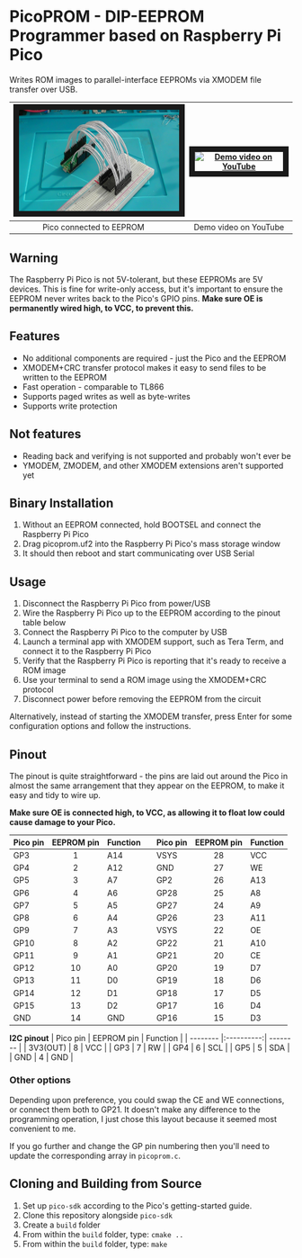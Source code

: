 PicoPROM - DIP-EEPROM Programmer based on Raspberry Pi Pico
===========================================================

Writes ROM images to parallel-interface EEPROMs via XMODEM file transfer over USB.

| <img src="doc/picoprom_photo.jpg" alt="Pico and EEPROM connected together" width="320" height="180" border="10" /> | | <a href="http://www.youtube.com/watch?feature=player_embedded&v=Vp6lCNkH-zw" target="_blank"><img src="http://img.youtube.com/vi/Vp6lCNkH-zw/0.jpg" alt="Demo video on YouTube" width="240" height="180" border="10" /></a> |
|:----:|----|:----:|
| Pico connected to EEPROM | | Demo video on YouTube |

Warning
-------
The Raspberry Pi Pico is not 5V-tolerant, but these EEPROMs are 5V devices.
This is fine for write-only access, but it's important to ensure the EEPROM
never writes back to the Pico's GPIO pins.  **Make sure OE is permanently wired
high, to VCC, to prevent this.**

Features
--------

* No additional components are required - just the Pico and the EEPROM
* XMODEM+CRC transfer protocol makes it easy to send files to be written to the EEPROM
* Fast operation - comparable to TL866
* Supports paged writes as well as byte-writes
* Supports write protection

Not features
------------
* Reading back and verifying is not supported and probably won't ever be
* YMODEM, ZMODEM, and other XMODEM extensions aren't supported yet

Binary Installation
-------------------
1. Without an EEPROM connected, hold BOOTSEL and connect the Raspberry Pi Pico
2. Drag picoprom.uf2 into the Raspberry Pi Pico's mass storage window
3. It should then reboot and start communicating over USB Serial

Usage
-----
1. Disconnect the Raspberry Pi Pico from power/USB
2. Wire the Raspberry Pi Pico up to the EEPROM according to the pinout table below
3. Connect the Raspberry Pi Pico to the computer by USB
4. Launch a terminal app with XMODEM support, such as Tera Term, and connect it to the Raspberry Pi Pico
5. Verify that the Raspberry Pi Pico is reporting that it's ready to receive a ROM image
7. Use your terminal to send a ROM image using the XMODEM+CRC protocol
8. Disconnect power before removing the EEPROM from the circuit

Alternatively, instead of starting the XMODEM transfer, press Enter for some configuration options and follow the instructions.

Pinout
------
The pinout is quite straightforward - the pins are laid out around the Pico in almost 
the same arrangement that they appear on the EEPROM, to make it easy and tidy to wire up.

**Make sure OE is connected high, to VCC, as allowing it to float low could cause damage to your Pico.**

| Pico pin | EEPROM pin | Function |      | Pico pin | EEPROM pin | Function |
| -------- |:----------:| -------- | ---- | -------- |:----------:| -------- |
| GP3      | 1  | A14    | | VSYS     | 28 | VCC    |
| GP4      | 2  | A12    | | GND      | 27 | WE     |
| GP5      | 3  | A7     | | GP2      | 26 | A13    |
| GP6      | 4  | A6     | | GP28     | 25 | A8     |
| GP7      | 5  | A5     | | GP27     | 24 | A9     |
| GP8      | 6  | A4     | | GP26     | 23 | A11    |
| GP9      | 7  | A3     | | VSYS     | 22 | OE     |
| GP10     | 8  | A2     | | GP22     | 21 | A10    |
| GP11     | 9  | A1     | | GP21     | 20 | CE     |
| GP12     | 10 | A0     | | GP20     | 19 | D7     |
| GP13     | 11 | D0     | | GP19     | 18 | D6     |
| GP14     | 12 | D1     | | GP18     | 17 | D5     |
| GP15     | 13 | D2     | | GP17     | 16 | D4     |
| GND      | 14 | GND    | | GP16     | 15 | D3     |

**I2C pinout**
| Pico pin | EEPROM pin | Function |
| -------- |:----------:| -------- |
| 3V3(OUT)      | 8  | VCC    | 
| GP3      | 7  | RW    | 
| GP4      | 6  | SCL    |
| GP5      | 5  | SDA    |
| GND      | 4  | GND    |
### Other options

Depending upon preference, you could swap the CE and WE connections, or connect
them both to GP21.  It doesn't make any difference to the programming
operation, I just chose this layout because it seemed most convenient to me.

If you go further and change the GP pin numbering then you'll need to update
the corresponding array in `picoprom.c`.

Cloning and Building from Source
--------------------------------
1. Set up `pico-sdk` according to the Pico's getting-started guide.
2. Clone this repository alongside `pico-sdk`
3. Create a `build` folder
4. From within the `build` folder, type: `cmake ..`
5. From within the `build` folder, type: `make`

